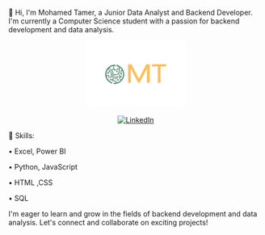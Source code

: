 👋 Hi, I'm Mohamed Tamer, a Junior Data Analyst and Backend Developer. I'm currently a Computer Science student with a passion for backend development and data analysis.


<p align="center">
  <img src="https://github.com/Mohamed-Tamer-1/Mohamed-Tamer-1/blob/main/logo%20transparent.png" alt="Profile Picture" width="200"/>
</p>

<p align="center">
  <a href="https://www.linkedin.com/in/mohamed-tamer-9ba122298/" target="_blank">
    <img src="https://img.shields.io/badge/LinkedIn-Connect-blue" alt="LinkedIn" width="150"/>
  </a>
</p>

🔧 Skills:

• Excel, Power BI

• Python, JavaScript

• HTML ,CSS

• SQL

I'm eager to learn and grow in the fields of backend development and data analysis. Let's connect and collaborate on exciting projects!

